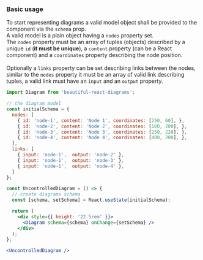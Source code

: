 ### Basic usage

To start representing diagrams a valid model object shall be provided to the component via the `schema` prop.<br/>
A valid model is a plain object having a `nodes` property set.<br />
The `nodes` property must be an array of tuples (objects) described by a unique `id` (<strong>it must be unique</strong>), 
a `content` property (can be a React component) and a `coordinates` property describing the node position.<br/><br/>
Optionally a `links` property can be set describing links between the nodes, similar to the `nodes` property it must 
be an array of valid link describing tuples, a valid link must have an `input` and an `output` property.

``` jsx
import Diagram from 'beautiful-react-diagrams';

// the diagram model
const initialSchema = {
  nodes: [
    { id: 'node-1', content: 'Node 1', coordinates: [250, 60], },
    { id: 'node-2', content: 'Node 2', coordinates: [100, 200], },
    { id: 'node-3', content: 'Node 3', coordinates: [250, 220], },
    { id: 'node-4', content: 'Node 4', coordinates: [400, 200], },
  ],
  links: [
    { input: 'node-1',  output: 'node-2' },
    { input: 'node-1',  output: 'node-3' },
    { input: 'node-1',  output: 'node-4' },
  ]
};

const UncontrolledDiagram = () => {
  // create diagrams schema
  const [schema, setSchema] = React.useState(initialSchema);

  return (
    <div style={{ height: '22.5rem' }}>
      <Diagram schema={schema} onChange={setSchema} />
    </div>
  );
};

<UncontrolledDiagram />
```
